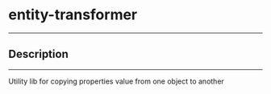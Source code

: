 # entity-transformer
------------------------------------------------------------

## Description

------------------------------------------------------------

Utility lib for copying properties value from one object to another

